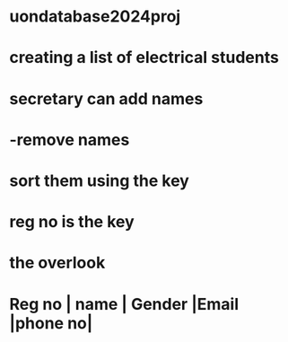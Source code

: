 # uondatabase2024proj
# creating a list of electrical students
# secretary can add names
#             -remove names
# sort them using the key
# reg no is the key
# the overlook
# Reg  no | name | Gender |Email |phone no|